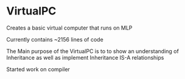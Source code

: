 # VirtualPC
Creates a basic virtual computer that runs on MLP 

Currently contains ~2156 lines of code

The Main purpose of the VirtualPC is to to show an understanding of Inheritance 
as well as implement Inheritance IS-A relationships

Started work on compiler